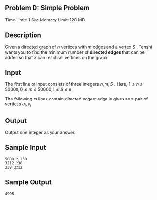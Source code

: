 ## Problem D: Simple Problem

Time Limit: 1 Sec Memory Limit: 128 MB

## Description

Given a directed graph of $n$ vertices with $m$ edges and a vertex $S$ , Tenshi wants you to find the minimum number of **directed edges** that can be added so that $S$ can reach all vertices on the graph.

## Input

The first line of input consists of three integers $n,m,S$ . Here, $1≤n≤50000,0≤m≤50000,1≤S≤n$

The following $m$ lines contain directed edges: edge is given as a pair of vertices $u_i,v_i$

## Output

Output one integer as your answer.

## Sample Input

```
5000 2 238
3212 238
238 3212
```

## Sample Output

```
4998
```
